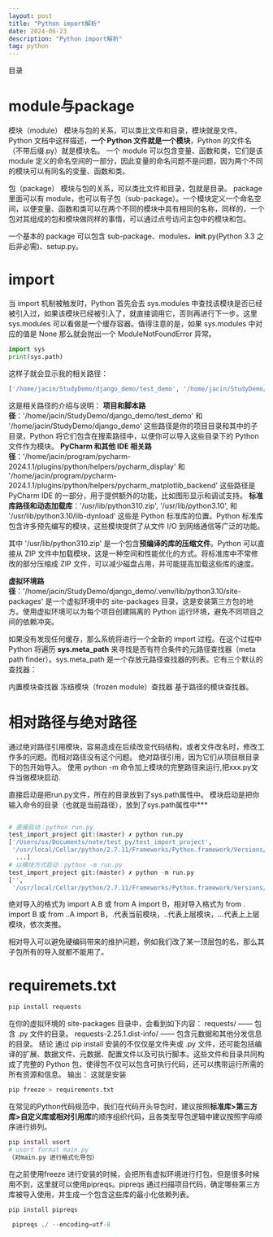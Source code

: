 ```yaml
---
layout: post
title: "Python import解析"
date: 2024-06-23
description: "Python import解析"
tag: python
---   
```

目录

# module与package
模块（module）
模块与包的关系，可以类比文件和目录，模块就是文件。
Python 文档中这样描述，**一个 Python 文件就是一个模块**，Python 的文件名（不带后缀.py）就是模块名。
一个 module 可以包含变量、函数和类，它们是该 module 定义的命名空间的一部分，因此变量的命名问题不是问题，因为两个不同的模块可以有同名的变量、函数和类。

包（package）
模块与包的关系，可以类比文件和目录，包就是目录。
package 里面可以有 module，也可以有子包（sub-package）。一个模块定义一个命名空间，以便变量、函数和类可以在两个不同的模块中具有相同的名称，同样的，一个包对其组成的包和模块做同样的事情，可以通过点号访问主包中的模块和包。

一个基本的 package 可以包含 sub-package、modules、__init__.py(Python 3.3 之后非必需)、setup.py。

# import 
当 import 机制被触发时，Python 首先会去 sys.modules 中查找该模块是否已经被引入过，如果该模块已经被引入了，就直接调用它，否则再进行下一步。这里 sys.modules 可以看做是一个缓存容器。值得注意的是，如果 sys.modules 中对应的值是 None 那么就会抛出一个 ModuleNotFoundError 异常。

```python
import sys
print(sys.path)
```
这样子就会显示我的相关路径：

```python
['/home/jacin/StudyDemo/django_demo/test_demo', '/home/jacin/StudyDemo/django_demo', '/home/jacin/program/pycharm-2024.1.1/plugins/python/helpers/pycharm_display', '/usr/lib/python310.zip', '/usr/lib/python3.10', '/usr/lib/python3.10/lib-dynload', '/home/jacin/StudyDemo/django_demo/.venv/lib/python3.10/site-packages', '/home/jacin/program/pycharm-2024.1.1/plugins/python/helpers/pycharm_matplotlib_backend']
```
这是相关路径的介绍与说明：
**项目和脚本路径**：'/home/jacin/StudyDemo/django_demo/test_demo' 和 '/home/jacin/StudyDemo/django_demo' 这些路径是你的项目目录和其中的子目录，Python 将它们包含在搜索路径中，以便你可以导入这些目录下的 Python 文件作为模块。
**PyCharm 和其他 IDE 相关路径**：'/home/jacin/program/pycharm-2024.1.1/plugins/python/helpers/pycharm_display' 和 '/home/jacin/program/pycharm-2024.1.1/plugins/python/helpers/pycharm_matplotlib_backend' 这些路径是 PyCharm IDE 的一部分，用于提供额外的功能，比如图形显示和调试支持。
**标准库路径和动态加载库**：'/usr/lib/python310.zip', '/usr/lib/python3.10', 和 '/usr/lib/python3.10/lib-dynload' 这些是 Python 标准库的位置。Python 标准库包含许多预先编写的模块，这些模块提供了从文件 I/O 到网络通信等广泛的功能。

其中 '/usr/lib/python310.zip' 是一个包含**预编译的库的压缩文件**。Python 可以直接从 ZIP 文件中加载模块，这是一种空间和性能优化的方式。将标准库中不常修改的部分压缩成 ZIP 文件，可以减少磁盘占用，并可能提高加载这些库的速度。

**虚拟环境路径**：'/home/jacin/StudyDemo/django_demo/.venv/lib/python3.10/site-packages' 是一个虚拟环境中的 site-packages 目录，这是安装第三方包的地方。使用虚拟环境可以为每个项目创建隔离的 Python 运行环境，避免不同项目之间的依赖冲突。

如果没有发现任何缓存，那么系统将进行一个全新的 import 过程。在这个过程中 Python 将遍历 **sys.meta_path** 来寻找是否有符合条件的元路径查找器（meta path finder）。sys.meta_path 是一个存放元路径查找器的列表。它有三个默认的查找器：

内置模块查找器
冻结模块（frozen module）查找器
基于路径的模块查找器。


# 相对路径与绝对路径
通过绝对路径引用模块，容易造成在后续改变代码结构，或者文件改名时，修改工作多的问题。而相对路径没有这个问题。
绝对路径引用，因为它们从项目根目录下的包开始导入。
使用 python -m 命令加上模块的完整路径来运行,把xxx.py文件当做模块启动.

直接启动是把run.py文件，所在的目录放到了sys.path属性中。
模块启动是把你输入命令的目录（也就是当前路径），放到了sys.path属性中***

```python

# 直接启动：python run.py
test_import_project git:(master) ✗ python run.py
['/Users/sx/Documents/note/test_py/test_import_project',  
 '/usr/local/Cellar/python/2.7.11/Frameworks/Python.framework/Versions/2.7/lib/python27.zip',  
  ...]
# 以模块方式启动：python -m run.py
test_import_project git:(master) ✗ python -m run.py
['',  
 '/usr/local/Cellar/python/2.7.11/Frameworks/Python.framework/Versions/2.7/lib/python27.zip',

```
绝对导入的格式为 import A.B 或 from A import B，相对导入格式为 from . import B 或 from ..A import B，.代表当前模块，..代表上层模块，...代表上上层模块，依次类推。

相对导入可以避免硬编码带来的维护问题，例如我们改了某一顶层包的名，那么其子包所有的导入就都不能用了。

# requiremets.txt

```python
pip install requests
```
在你的虚拟环境的 site-packages 目录中，会看到如下内容：
requests/ —— 包含 .py 文件的目录。
requests-2.25.1.dist-info/ —— 包含元数据和其他分发信息的目录。
结论
通过 pip install 安装的不仅仅是文件夹或 .py 文件，还可能包括编译的扩展、数据文件、元数据、配置文件以及可执行脚本。这些文件和目录共同构成了完整的 Python 包，使得包不仅可以包含可执行代码，还可以携带运行所需的所有资源和信息。
输出： 这就是安装

```python
pip freeze > requirements.txt

```

在常见的Python代码规范中，我们在代码开头导包时，建议按照**标准库>第三方库>自定义库或相对引用库**的顺序组织代码，且各类型导包逻辑中建议按照字母顺序进行排列。

```python
pip install usort
# usort format main.py
（对main.py 进行格式化导包）
```

在之前使用freeze 进行安装的时候，会把所有虚拟环境进行打包，但是很多时候用不到，这里就可以使用pipreqs。pipreqs 通过扫描项目代码，确定哪些第三方库被导入使用，并生成一个包含这些库的最小化依赖列表。

```python
pip install pipreqs

```

```python
 pipreqs ./ --encoding=utf-8
```
